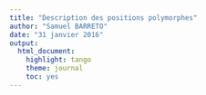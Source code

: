 ```yaml
---
title: "Description des positions polymorphes"
author: "Samuel BARRETO"
date: "31 janvier 2016"
output:
  html_document:
    highlight: tango
    theme: journal
    toc: yes
---
```
























